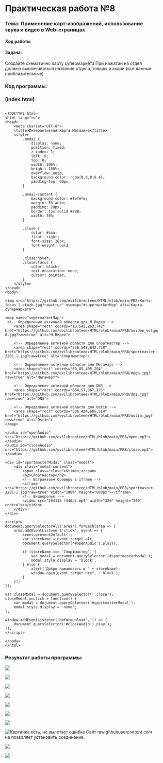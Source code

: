 # Практическая работа №8 #

### Тема: Применение карт-изображений, использование звука и видео  в Web-страницах

#### Ход работы

#### Задача:

Создайте схематично карту супермаркета  При нажатии на отдел должно высвечиваться название отдела, товары и  акции  (все данные приблизительные)


### Код программы:

### (index.html)

```

<!DOCTYPE html>
<html lang="ru">
<head>
    <meta charset="UTF-8">
    <title>Интерактивная Карта Магазина</title>
    <style>
        .modal {
            display: none;
            position: fixed;
            z-index: 1;
            left: 0;
            top: 0;
            width: 100%;
            height: 100%;
            overflow: auto;
            background-color: rgba(0,0,0,0.4);
            padding-top: 60px;
        }

        .modal-content {
            background-color: #fefefe;
            margin: 5% auto;
            padding: 20px;
            border: 1px solid #888;
            width: 70%;
        }

        .close {
            color: #aaa;
            float: right;
            font-size: 28px;
            font-weight: bold;
        }

        .close:hover,
        .close:focus {
            color: black;
            text-decoration: none;
            cursor: pointer;
        }
    </style>
</head>
<body>

<img src="https://github.com/evilibronteee/HTML/blob/main/PR8/Karta-fokus_1-etazh.jpg?raw=true" usemap="#supermarketMap" alt="Карта супермаркета">

<map name="supermarketMap">
 <!-- Определение активной области для М.Видео -->
    <area shape="rect" coords="18,542,263,742" href="https://github.com/evilibronteee/HTML/blob/main/PR8/mvideo_volgograd-0.jpg?raw=true" alt="М.Видео">
    
    <!-- Определение активной области для Спортмастер -->
    <area shape="rect" coords="536,548,842,728" href="https://github.com/evilibronteee/HTML/blob/main/PR8/sportmaster-2201-1.jpg?raw=true" alt="Спортмастер">
    
    <!-- Определение активной области для Мегамарт -->
    <area shape="rect" coords="69,85,405,294" href="https://github.com/evilibronteee/HTML/blob/main/PR8/mega.jpg?raw=true" alt="Мегамарт">
    
    <!-- Определение активной области для DNS -->
    <area shape="rect" coords="664,57,867,175" href="https://github.com/evilibronteee/HTML/blob/main/PR8/dns.jpg?raw=true" alt="DNS">

    <!-- Определение активной области для Ostin -->
    <area shape="rect" coords="536,424,605,514" href="https://github.com/evilibronteee/HTML/blob/main/PR8/ostin.jpg?raw=true" alt="Ostin">
</map>

<audio id="openAudio" src="https://github.com/evilibronteee/HTML/blob/main/PR8/open.mp3"></audio>
<audio id="closeAudio" src="https://github.com/evilibronteee/HTML/blob/main/PR8/close.mp3"></audio>

<div id="sportmasterModal" class="modal">
    <div class="modal-content">
        <span class="close">&times;</span>
        <h2>Спортмастер</h2>
        <!-- Встраиваем брошюру в iframe -->
        <iframe src="https://github.com/evilibronteee/HTML/blob/main/PR8/sportmaster-2201-1.jpg?raw=true" width="100%" height="600px"></iframe>
        <!-- Видеоролик -->
        <video src="204113 (540p).mp4" width="320" height="240" controls></video>
    </div>
</div>

<script>
document.querySelectorAll('area').forEach(area => {
    area.addEventListener('click', event => {
        event.preventDefault();
        var storeName = event.target.alt;
        document.querySelector('#openAudio').play();

        if (storeName === 'Спортмастер') {
            var modal = document.querySelector('#sportmasterModal');
            modal.style.display = 'block';
        } else {
            alert('Добро пожаловать в ' + storeName);
            window.open(event.target.href, '_blank');
        }
    });
});

var closeModal = document.querySelector('.close');
closeModal.onclick = function() {
    var modal = document.querySelector('#sportmasterModal');
    modal.style.display = 'none';
};

window.addEventListener('beforeunload', () => {
    document.querySelector('#closeAudio').play();
});
</script>

</body>
</html>

```


### Результат работы программы: 

![](https://github.com/evilibronteee/HTML/blob/main/PR8/1.png?raw=true)

![](https://github.com/evilibronteee/HTML/blob/main/PR8/2.png?raw=true)

![](https://github.com/evilibronteee/HTML/blob/main/PR8/3.png?raw=true)

![](https://github.com/evilibronteee/HTML/blob/main/PR8/4.png?raw=true)

![](https://github.com/evilibronteee/HTML/blob/main/PR8/5.png?raw=true)

![](https://github.com/evilibronteee/HTML/blob/main/PR8/6.png?raw=true)

![](https://github.com/evilibronteee/HTML/blob/main/PR8/7.png?raw=true)

![Картинка есть, но вылетает ошибка Сайт raw.githubusercontent.com не позволяет установить соединение.](https://github.com/evilibronteee/HTML/blob/main/PR8/8.png?raw=true)

![](https://github.com/evilibronteee/HTML/blob/main/PR8/9.png?raw=true)

![](https://github.com/evilibronteee/HTML/blob/main/PR8/10.png?raw=true)